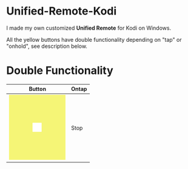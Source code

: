 # Unified-Remote-Kodi
I made my own customized **Unified Remote** for Kodi on Windows.

All the yellow buttons have double functionality depending on "tap" or "onhold", see description below.

# Double Functionality
Button | Ontap
--- |  ---
![icon](images/stop.png) | Stop
